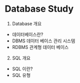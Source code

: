 # Database Study


1. Database 개요
 - 데이터베이스란?
 - DBMS 데이터 베이스 관리 시스템
 - RDBMS 관계형 데이터 베이스

2. SQL 개요
 - SQL 이란?
 - SQL 유형
 